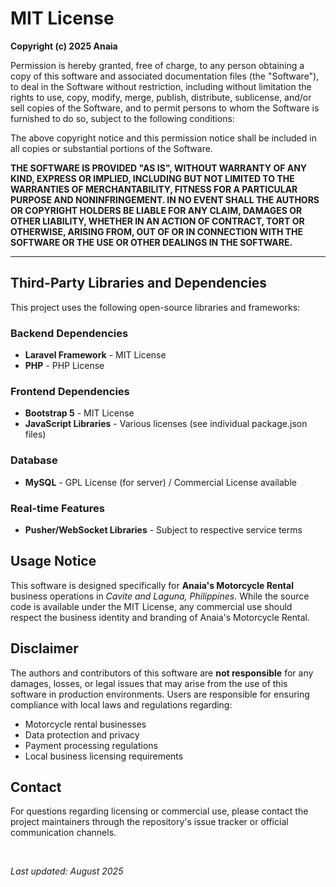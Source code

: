 <h1>MIT License</h1>

<p><strong>Copyright (c) 2025 Anaia</strong></p>

<p>Permission is hereby granted, free of charge, to any person obtaining a copy
of this software and associated documentation files (the "Software"), to deal
in the Software without restriction, including without limitation the rights
to use, copy, modify, merge, publish, distribute, sublicense, and/or sell
copies of the Software, and to permit persons to whom the Software is
furnished to do so, subject to the following conditions:</p>

<p>The above copyright notice and this permission notice shall be included in all
copies or substantial portions of the Software.</p>

<p><strong>THE SOFTWARE IS PROVIDED "AS IS", WITHOUT WARRANTY OF ANY KIND, EXPRESS OR
IMPLIED, INCLUDING BUT NOT LIMITED TO THE WARRANTIES OF MERCHANTABILITY,
FITNESS FOR A PARTICULAR PURPOSE AND NONINFRINGEMENT. IN NO EVENT SHALL THE
AUTHORS OR COPYRIGHT HOLDERS BE LIABLE FOR ANY CLAIM, DAMAGES OR OTHER
LIABILITY, WHETHER IN AN ACTION OF CONTRACT, TORT OR OTHERWISE, ARISING FROM,
OUT OF OR IN CONNECTION WITH THE SOFTWARE OR THE USE OR OTHER DEALINGS IN THE
SOFTWARE.</strong></p>

<hr>

<h2><strong>Third-Party Libraries and Dependencies</strong></h2>

<p>This project uses the following open-source libraries and frameworks:</p>

<h3><strong>Backend Dependencies</strong></h3>
<ul>
    <li><strong>Laravel Framework</strong> - MIT License</li>
    <li><strong>PHP</strong> - PHP License</li>
</ul>

<h3><strong>Frontend Dependencies</strong></h3>
<ul>
    <li><strong>Bootstrap 5</strong> - MIT License</li>
    <li><strong>JavaScript Libraries</strong> - Various licenses (see individual package.json files)</li>
</ul>

<h3><strong>Database</strong></h3>
<ul>
    <li><strong>MySQL</strong> - GPL License (for server) / Commercial License available</li>
</ul>

<h3><strong>Real-time Features</strong></h3>
<ul>
    <li><strong>Pusher/WebSocket Libraries</strong> - Subject to respective service terms</li>
</ul>

<h2><strong>Usage Notice</strong></h2>

<p>This software is designed specifically for <strong>Anaia's Motorcycle Rental</strong> business operations in <em>Cavite and Laguna, Philippines</em>. While the source code is available under the MIT License, any commercial use should respect the business identity and branding of Anaia's Motorcycle Rental.</p>

<h2><strong>Disclaimer</strong></h2>

<p>The authors and contributors of this software are <strong>not responsible</strong> for any damages, losses, or legal issues that may arise from the use of this software in production environments. Users are responsible for ensuring compliance with local laws and regulations regarding:</p>

<ul>
    <li>Motorcycle rental businesses</li>
    <li>Data protection and privacy</li>
    <li>Payment processing regulations</li>
    <li>Local business licensing requirements</li>
</ul>

<h2><strong>Contact</strong></h2>

<p>For questions regarding licensing or commercial use, please contact the project maintainers through the repository's issue tracker or official communication channels.</p>

<br>

<p><em>Last updated: August 2025</em></p>
